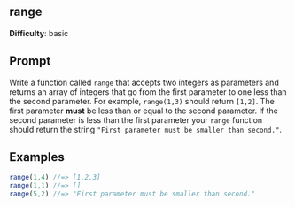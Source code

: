 ## range 

**Difficulty**: basic 

## Prompt 

Write a function called `range` that accepts two integers as parameters and returns an array of integers that go from the first parameter to one less than the second parameter. For example, `range(1,3)` should return `[1,2]`. The first parameter **must** be less than or equal to the second parameter. If the second parameter is less than the first parameter your `range` function should return the string `"First parameter must be smaller than second."`.

## Examples

```js 
range(1,4) //=> [1,2,3]
range(1,1) //=> []
range(5,2) //=> "First parameter must be smaller than second." 